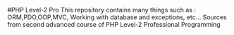 #PHP Level-2 Pro
This repository contains many things such as : ORM,PDO,OOP,MVC, Working with database and exceptions, etc...
Sources from second advanced course of PHP Level-2 Professional Programming


